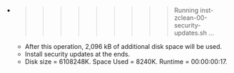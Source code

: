 * >>>>>>>>> Running inst-zclean-00-security-updates.sh ...
  * After this operation, 2,096 kB of additional disk space will be used.
  * Install security updates at the ends.
  * Disk size = 6108248K. Space Used = 8240K. Runtime = 00:00:00:17.
